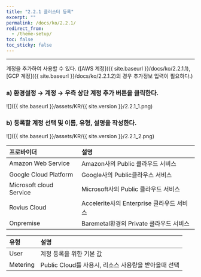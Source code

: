 ```yaml
---
title: "2.2.1 클러스터 등록"
excerpt: ""
permalink: /docs/ko/2.2.1/
redirect_from:
  - /theme-setup/
toc: false
toc_sticky: false
---
```


---
계정을 추가하여 사용할 수 있다. \([AWS 계정]({{ site.baseurl }}/docs/ko/2.2.1.1), [GCP 계정]({{ site.baseurl }}/docs/ko/2.2.1.2)의 경우 추가정보 입력이 필요하다.\)

### a\) 환경설정 → 계정 → 우측 상단 계정 추가 버튼을 클릭한다.
![]({{ site.baseurl }}/assets/KR/{{ site.version }}/2.2.1_1.png)

### b\) 등록할 계정 선택 및 이름, 유형, 설명을 작성한다.
![]({{ site.baseurl }}/assets/KR/{{ site.version }}/2.2.1_2.png)

| 프로바이더                   | **설명**                           |
| :---------------------- | :------------------------------- |
| Amazon Web Service      | Amazon사의 Public 클라우드 서비스         |
| Google Cloud Platform   | Google사의 Public클라우스 서비스          |
| Microsoft cloud Service | Microsoft사의 Public 클라우드 서비스      |
| Rovius Cloud            | Accelerite사의 Enterprise 클라우드 서비스 |
| Onpremise               | Baremetal환경의 Private 클라우드 서비스    |

| **유형**   | **설명**                              |
| :------- | :---------------------------------- |
| User     | 계정 등록을 위한 기본 값                      |
| Metering | Public Cloud를 사용시, 리소스 사용량을 받아올때 선택 |
